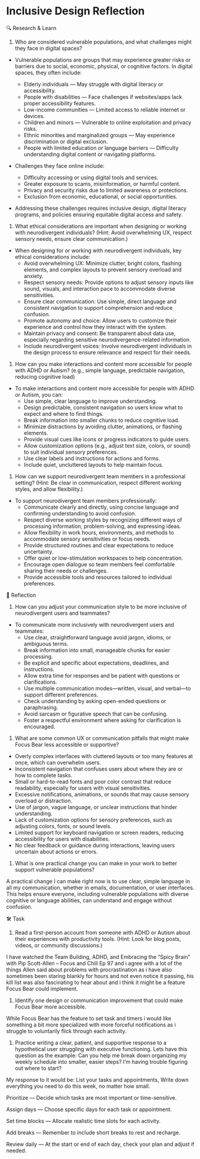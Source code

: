 # Inclusive Design Reflection

🔍 Research & Learn

1. Who are considered vulnerable populations, and what challenges might they
   face in digital spaces?

- Vulnerable populations are groups that may experience greater risks or
  barriers due to social, economic, physical, or cognitive factors. In digital
  spaces, they often include:
  - Elderly individuals — May struggle with digital literacy or accessibility.
  - People with disabilities — Face challenges if websites/apps lack proper
    accessibility features.
  - Low-income communities — Limited access to reliable internet or devices.
  - Children and minors — Vulnerable to online exploitation and privacy risks.
  - Ethnic minorities and marginalized groups — May experience discrimination or
    digital exclusion.
  - People with limited education or language barriers — Difficulty
    understanding digital content or navigating platforms.

- Challenges they face online include:
  - Difficulty accessing or using digital tools and services.
  - Greater exposure to scams, misinformation, or harmful content.
  - Privacy and security risks due to limited awareness or protections.
  - Exclusion from economic, educational, or social opportunities.

- Addressing these challenges requires inclusive design, digital literacy
  programs, and policies ensuring equitable digital access and safety.

1. What ethical considerations are important when designing or working with
   neurodivergent individuals? (Hint: Avoid overwhelming UX, respect sensory
   needs, ensure clear communication.)

- When designing for or working with neurodivergent individuals, key ethical
  considerations include:
  - Avoid overwhelming UX: Minimize clutter, bright colors, flashing elements,
    and complex layouts to prevent sensory overload and anxiety.
  - Respect sensory needs: Provide options to adjust sensory inputs like sound,
    visuals, and interaction pace to accommodate diverse sensitivities.
  - Ensure clear communication: Use simple, direct language and consistent
    navigation to support comprehension and reduce confusion.
  - Promote autonomy and choice: Allow users to customize their experience and
    control how they interact with the system.
  - Maintain privacy and consent: Be transparent about data use, especially
    regarding sensitive neurodivergence-related information.
  - Include neurodivergent voices: Involve neurodivergent individuals in the
    design process to ensure relevance and respect for their needs.

1. How can you make interactions and content more accessible for people with
   ADHD or Autism? (e.g., simple language, predictable navigation, reducing
   cognitive load)

- To make interactions and content more accessible for people with ADHD or
  Autism, you can:
  - Use simple, clear language to improve understanding.
  - Design predictable, consistent navigation so users know what to expect and
    where to find things.
  - Break information into smaller chunks to reduce cognitive load.
  - Minimize distractions by avoiding clutter, animations, or flashing elements.
  - Provide visual cues like icons or progress indicators to guide users.
  - Allow customization options (e.g., adjust text size, colors, or sound) to
    suit individual sensory preferences.
  - Use clear labels and instructions for actions and forms.
  - Include quiet, uncluttered layouts to help maintain focus.

1. How can we support neurodivergent team members in a professional setting?
   (Hint: Be clear in communication, respect different working styles, and allow
   flexibility.)

- To support neurodivergent team members professionally:
  - Communicate clearly and directly, using concise language and confirming
    understanding to avoid confusion.
  - Respect diverse working styles by recognizing different ways of processing
    information, problem-solving, and expressing ideas.
  - Allow flexibility in work hours, environments, and methods to accommodate
    sensory sensitivities or focus needs.
  - Provide structured routines and clear expectations to reduce uncertainty.
  - Offer quiet or low-stimulation workspaces to help concentration.
  - Encourage open dialogue so team members feel comfortable sharing their needs
    or challenges.
  - Provide accessible tools and resources tailored to individual preferences.

📝 Reflection

1. How can you adjust your communication style to be more inclusive of
   neurodivergent users and teammates?

- To communicate more inclusively with neurodivergent users and teammates:
  - Use clear, straightforward language avoid jargon, idioms, or ambiguous
    terms.
  - Break information into small, manageable chunks for easier processing.
  - Be explicit and specific about expectations, deadlines, and instructions.
  - Allow extra time for responses and be patient with questions or
    clarifications.
  - Use multiple communication modes—written, visual, and verbal—to support
    different preferences.
  - Check understanding by asking open-ended questions or paraphrasing.
  - Avoid sarcasm or figurative speech that can be confusing.
  - Foster a respectful environment where asking for clarification is
    encouraged.

1. What are some common UX or communication pitfalls that might make Focus Bear
   less accessible or supportive?

- Overly complex interfaces with cluttered layouts or too many features at once,
  which can overwhelm users.
- Inconsistent navigation that confuses users about where they are or how to
  complete tasks.
- Small or hard-to-read fonts and poor color contrast that reduce readability,
  especially for users with visual sensitivities.
- Excessive notifications, animations, or sounds that may cause sensory overload
  or distraction.
- Use of jargon, vague language, or unclear instructions that hinder
  understanding.
- Lack of customization options for sensory preferences, such as adjusting
  colors, fonts, or sound levels.
- Limited support for keyboard navigation or screen readers, reducing
  accessibility for users with disabilities.
- No clear feedback or guidance during interactions, leaving users uncertain
  about actions or errors.

1. What is one practical change you can make in your work to better support
   vulnerable populations?

A practical change I can make right now is to use clear, simple language in all
my communication, whether in emails, documentation, or user interfaces. This
helps ensure everyone, including vulnerable populations with diverse cognitive
or language abilities, can understand and engage without confusion.

🛠️ Task

1. Read a first-person account from someone with ADHD or Autism about their
   experiences with productivity tools. (Hint: Look for blog posts, videos, or
   community discussions.)

I have watched the Team Building, ADHD, and Embracing the “Spicy Brain” with Pip
Scott-Allen – Focus and Chill Ep 97 and i agree with a lot of the things Allen
said about problems with procrastination as i have also sometimes been staring
blankly for hours and not even notice it passing, his kill list was also
fascinating to hear about and i think it might be a feature Focus Bear could
implement.

1. Identify one design or communication improvement that could make Focus Bear
   more accessible.

While Focus Bear has the feature to set task and timers i would like something a
bit more specialized with more forceful notifications as i struggle to
voluntarily flick through each activity.

1. Practice writing a clear, patient, and supportive response to a hypothetical
   user struggling with executive functioning. Lets have this question as the
   example: Can you help me break down organizing my weekly schedule into
   smaller, easier steps? I’m having trouble figuring out where to start?

My response to it would be: List your tasks and appointments, Write down
everything you need to do this week, no matter how small.

Prioritize — Decide which tasks are most important or time-sensitive.

Assign days — Choose specific days for each task or appointment.

Set time blocks — Allocate realistic time slots for each activity.

Add breaks — Remember to include short breaks to rest and recharge.

Review daily — At the start or end of each day, check your plan and adjust if
needed.
